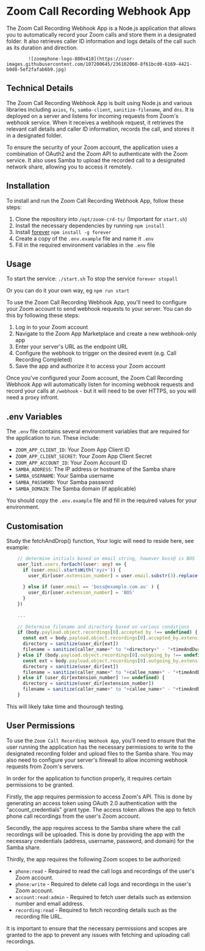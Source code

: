 # Zoom Call Recording Webhook App

The Zoom Call Recording Webhook App is a Node.js application that allows you to automatically record your Zoom calls and store them in a designated folder. It also retrieves caller ID information and logs details of the call such as its duration and direction.

            ![zoomphone-logo-800x418](https://user-images.githubusercontent.com/107200645/236102060-8f61bcd0-6169-4421-b0d8-5ef2fafab6b9.jpg)

## Technical Details

The Zoom Call Recording Webhook App is built using Node.js and various libraries including `axios`, `fs`, `samba-client`, `sanitize-filename`, and `dns`. It is deployed on a server and listens for incoming requests from Zoom's webhook service. When it receives a webhook request, it retrieves the relevant call details and caller ID information, records the call, and stores it in a designated folder.

To ensure the security of your Zoom account, the application uses a combination of OAuth2 and the Zoom API to authenticate with the Zoom service. It also uses Samba to upload the recorded call to a designated network share, allowing you to access it remotely.

## Installation

To install and run the Zoom Call Recording Webhook App, follow these steps:

1. Clone the repository into `/opt/zoom-crd-ts/` (Important for `start.sh`)
2. Install the necessary dependencies by running `npm install`
3. Install [forever](https://www.npmjs.com/package/forever) `npm install -g forever`
4. Create a copy of the `.env.example` file and name it `.env`
5. Fill in the required environment variables in the `.env` file

## Usage

To start the service: `./start.sh` 
To stop the service `forever stopall`

Or you can do it your own way, eg `npm run start`

To use the Zoom Call Recording Webhook App, you'll need to configure your Zoom account to send webhook requests to your server. You can do this by following these steps:

1. Log in to your Zoom account
2. Navigate to the Zoom App Marketplace and create a new webhook-only app
3. Enter your server's URL as the endpoint URL
4. Configure the webhook to trigger on the desired event (e.g. Call Recording Completed)
5. Save the app and authorize it to access your Zoom account

Once you've configured your Zoom account, the Zoom Call Recording Webhook App will automatically listen for incoming webhook requests and record your calls at `/webhook` - but it will need to be over HTTPS, so you will need a proxy infront.

## .env Variables

The `.env` file contains several environment variables that are required for the application to run. These include:

- `ZOOM_APP_CLIENT_ID`: Your Zoom App Client ID
- `ZOOM_APP_CLIENT_SECRET`: Your Zoom App Client Secret
- `ZOOM_APP_ACCOUNT_ID`: Your Zoom Account ID
- `SAMBA_ADDRESS`: The IP address or hostname of the Samba share
- `SAMBA_USERNAME`: Your Samba username
- `SAMBA_PASSWORD`: Your Samba password
- `SAMBA_DOMAIN`: The Samba domain (if applicable)

You should copy the `.env.example` file and fill in the required values for your environment.

## Customisation 

Study the fetchAndDrop() function, Your logic will need to reside here, see example:

```typescript
    // determine initials based on email string, however boss@ is BOS
    user_list.users.forEach((user: any) => {
      if (user.email.startsWith('xyz+')) {
        user_dir[user.extension_number] = user.email.substr(3).replace('@example.com.au', '').toUpperCase()
  
      } else if (user.email == 'boss@example.com.au' ) {
        user_dir[user.extension_number] = 'BOS'
      }
    })
    
    ...
    
    // Determine filename and directory based on various conditions 
    if (body.payload.object.recordings[0].accepted_by !== undefined) {
      const ext = body.payload.object.recordings[0].accepted_by.extension_number
      directory = sanitize(user_dir[ext])
      filename = sanitize(caller_name+" to "+directory+" - "+timeAndDuration+'.mp3')
    } else if (body.payload.object.recordings[0].outgoing_by !== undefined ) {
      const ext = body.payload.object.recordings[0].outgoing_by.extension_number
      directory = sanitize(user_dir[ext])
      filename = sanitize(caller_name+" to "+callee_name+" - "+timeAndDuration+'.mp3')
    } else if (user_dir[extension_number] !== undefined) {
      directory = sanitize(user_dir[extension_number])
      filename = sanitize(caller_name+" to "+callee_name+" - "+timeAndDuration+'.mp3')
    } 
```

This will likely take time and thourough testing. 

## User Permissions

To use the `Zoom Call Recording Webhook App`, you'll need to ensure that the user running the application has the necessary permissions to write to the designated recording folder and upload files to the Samba share. You may also need to configure your server's firewall to allow incoming webhook requests from Zoom's servers.

In order for the application to function properly, it requires certain permissions to be granted. 

Firstly, the app requires permission to access Zoom's API. This is done by generating an access token using OAuth 2.0 authentication with the "account_credentials" grant type. The access token allows the app to fetch phone call recordings from the user's Zoom account. 

Secondly, the app requires access to the Samba share where the call recordings will be uploaded. This is done by providing the app with the necessary credentials (address, username, password, and domain) for the Samba share. 

Thirdly, the app requires the following Zoom scopes to be authorized:

- `phone:read` - Required to read the call logs and recordings of the user's Zoom account.
- `phone:write` - Required to delete call logs and recordings in the user's Zoom account.
- `account:read:admin` - Required to fetch user details such as extension number and email address.
- `recording:read` - Required to fetch recording details such as the recording file URL.

It is important to ensure that the necessary permissions and scopes are granted to the app to prevent any issues with fetching and uploading call recordings.
